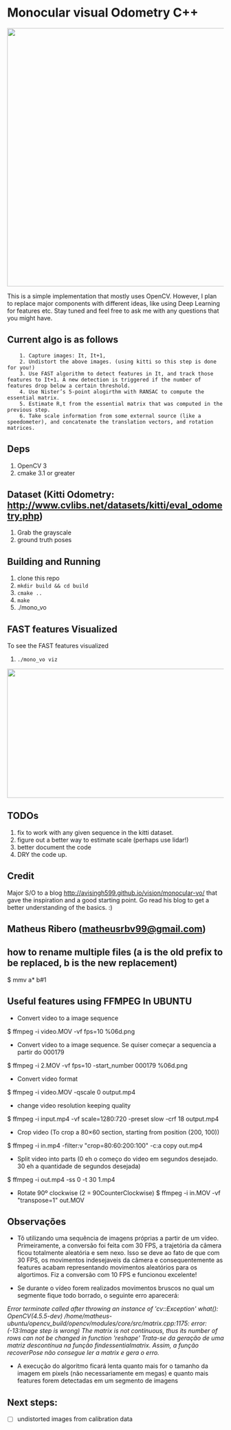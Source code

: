 
# Monocular visual Odometry C++

<p align="center">
  <img src="doc/monovo.png" height="600px"/>
</p>


This is a simple implementation that mostly uses OpenCV. However, I plan to replace major components
with different ideas, like using Deep Learning for features etc. Stay tuned and feel free to ask
me with any questions that you might have.


## Current algo is as follows

```
    1. Capture images: It, It+1,
    2. Undistort the above images. (using kitti so this step is done for you!)
    3. Use FAST algorithm to detect features in It, and track those features to It+1. A new detection is triggered if the number of features drop below a certain threshold.
    4. Use Nister’s 5-point alogirthm with RANSAC to compute the essential matrix.
    5. Estimate R,t from the essential matrix that was computed in the previous step.
    6. Take scale information from some external source (like a speedometer), and concatenate the translation vectors, and rotation matrices.

```



## Deps

1. OpenCV 3
2. cmake 3.1 or greater

## Dataset (Kitti Odometry: http://www.cvlibs.net/datasets/kitti/eval_odometry.php)

1. Grab the grayscale
2. ground truth poses


## Building and Running
1. clone this repo
2. `mkdir build && cd build`
3. `cmake ..`
4. `make`
5. ./mono_vo

## FAST features Visualized

To see the FAST features visualized
1. `./mono_vo viz`

<p align="center">
  <img src="doc/FASTfeatures.png" width="750px" height="300px"/>
</p>


## TODOs

1. fix to work with any given sequence in the kitti dataset.
2. figure out a better way to estimate scale (perhaps use lidar!)
3. better document the code
4. DRY the code up.

## Credit
Major S/O to a blog http://avisingh599.github.io/vision/monocular-vo/ that gave the inspiration and a good starting point. Go read his blog to get a better understanding of the basics. :)


## Matheus Ribero (matheusrbv99@gmail.com)

## how to rename multiple files (a is the old prefix to be replaced, b is the new replacement)
$ mmv a\* b\#1

## Useful features using FFMPEG In UBUNTU

- Convert video to a image sequence

$ ffmpeg -i video.MOV -vf fps=10 %06d.png

- Convert video to a image sequence. Se quiser começar a sequencia a partir do 000179

$ ffmpeg -i 2.MOV -vf fps=10 -start_number 000179 %06d.png

- Convert video format

$ ffmpeg -i video.MOV -qscale 0 output.mp4

- change video resolution keeping quality

$ ffmpeg -i input.mp4 -vf scale=1280:720 -preset slow -crf 18 output.mp4

- Crop video (To crop a 80×60 section, starting from position (200, 100))

$ ffmpeg -i in.mp4 -filter:v "crop=80:60:200:100" -c:a copy out.mp4

- Split video into parts (0 eh o começo do video em segundos desejado. 30 eh a quantidade de segundos desejada)

$ ffmpeg -i out.mp4  -ss 0 -t 30 1.mp4

- Rotate 90º clockwise (2 = 90CounterClockwise)
$ ffmpeg -i in.MOV -vf "transpose=1" out.MOV

## Observações
- Tô utilizando uma sequência de imagens próprias a partir de um vídeo. Primeiramente, a conversão foi feita com 30 FPS, a trajetória da câmera ficou totalmente aleatória e sem nexo. Isso se deve ao fato de que com 30 FPS, os movimentos indesejaveis da câmera e consequentemente as features acabam representando movimentos aleatórios para os algortimos. Fiz a conversão com 10 FPS e funcionou excelente!

- Se durante o vídeo forem realizados movimentos bruscos no qual um segmente fique todo borrado, o seguinte erro aparecerá:

*Error terminate called after throwing an instance of 'cv::Exception' what():  OpenCV(4.5.5-dev) /home/matheus-ubuntu/opencv_build/opencv/modules/core/src/matrix.cpp:1175: error: (-13:Image step is wrong) The matrix is not continuous, thus its number of rows can not be changed in function 'reshape'
Trata-se da geração de uma matriz descontínua na função findessentialmatrix. Assim, a função recoverPose não consegue ler a matrix e gera o erro.*    

- A execução do algoritmo ficará lenta quanto mais for o tamanho da imagem em pixels (não necessariamente em megas) e quanto mais features forem detectadas em um segmento de imagens 


## Next steps: 
- [ ] undistorted images from calibration data